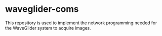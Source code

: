 # waveglider-coms
This repository is used to implement the network programming needed for the WaveGlider system to acquire images.
